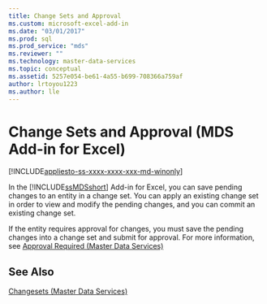 ```yaml
---
title: Change Sets and Approval
ms.custom: microsoft-excel-add-in
ms.date: "03/01/2017"
ms.prod: sql
ms.prod_service: "mds"
ms.reviewer: ""
ms.technology: master-data-services
ms.topic: conceptual
ms.assetid: 5257e054-be61-4a55-b699-708366a759af
author: lrtoyou1223
ms.author: lle
---
```

# Change Sets and Approval (MDS Add-in for Excel)

[!INCLUDE[appliesto-ss-xxxx-xxxx-xxx-md-winonly](../../includes/appliesto-ss-xxxx-xxxx-xxx-md-winonly.md)]

  In the [!INCLUDE[ssMDSshort](../../includes/ssmdsshort-md.md)] Add-in for Excel, you can save pending changes to an entity in a change set. You can apply an existing change set in order to view and modify the pending changes, and you can commit an existing change set.  
  
 If the entity requires approval for changes, you must save the pending changes into a change set and submit for approval. For more information, see [Approval Required &#40;Master Data Services&#41;](../../master-data-services/approval-required-master-data-services.md)  
  
## See Also  
 [Changesets &#40;Master Data Services&#41;](../../master-data-services/changesets-master-data-services.md)  
  
  
